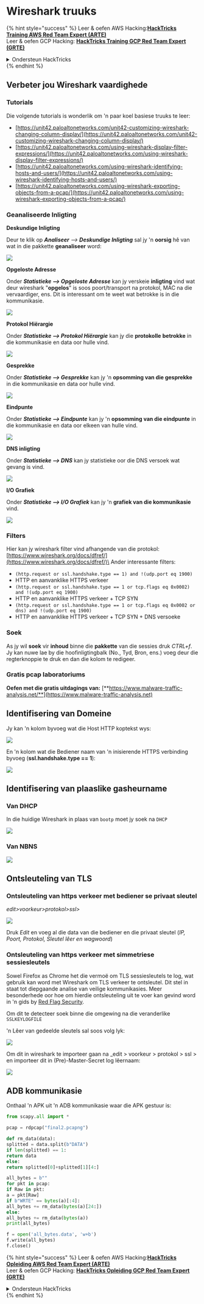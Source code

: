 # Wireshark truuks

{% hint style="success" %}
Leer & oefen AWS Hacking:<img src="/.gitbook/assets/arte.png" alt="" data-size="line">[**HackTricks Training AWS Red Team Expert (ARTE)**](https://training.hacktricks.xyz/courses/arte)<img src="/.gitbook/assets/arte.png" alt="" data-size="line">\
Leer & oefen GCP Hacking: <img src="/.gitbook/assets/grte.png" alt="" data-size="line">[**HackTricks Training GCP Red Team Expert (GRTE)**<img src="/.gitbook/assets/grte.png" alt="" data-size="line">](https://training.hacktricks.xyz/courses/grte)

<details>

<summary>Ondersteun HackTricks</summary>

* Kyk na die [**subskripsie planne**](https://github.com/sponsors/carlospolop)!
* **Sluit aan by die** 💬 [**Discord groep**](https://discord.gg/hRep4RUj7f) of die [**telegram groep**](https://t.me/peass) of **volg** ons op **Twitter** 🐦 [**@hacktricks\_live**](https://twitter.com/hacktricks\_live)**.**
* **Deel hacking truuks deur PRs in te dien na die** [**HackTricks**](https://github.com/carlospolop/hacktricks) en [**HackTricks Cloud**](https://github.com/carlospolop/hacktricks-cloud) github repos.

</details>
{% endhint %}


## Verbeter jou Wireshark vaardighede

### Tutorials

Die volgende tutorials is wonderlik om 'n paar koel basiese truuks te leer:

* [https://unit42.paloaltonetworks.com/unit42-customizing-wireshark-changing-column-display/](https://unit42.paloaltonetworks.com/unit42-customizing-wireshark-changing-column-display/)
* [https://unit42.paloaltonetworks.com/using-wireshark-display-filter-expressions/](https://unit42.paloaltonetworks.com/using-wireshark-display-filter-expressions/)
* [https://unit42.paloaltonetworks.com/using-wireshark-identifying-hosts-and-users/](https://unit42.paloaltonetworks.com/using-wireshark-identifying-hosts-and-users/)
* [https://unit42.paloaltonetworks.com/using-wireshark-exporting-objects-from-a-pcap/](https://unit42.paloaltonetworks.com/using-wireshark-exporting-objects-from-a-pcap/)

### Geanaliseerde Inligting

**Deskundige Inligting**

Deur te klik op _**Analiseer** --> **Deskundige Inligting**_ sal jy 'n **oorsig** hê van wat in die pakkette **geanaliseer** word:

![](<../../../.gitbook/assets/image (256).png>)

**Opgeloste Adresse**

Onder _**Statistieke --> Opgeloste Adresse**_ kan jy verskeie **inligting** vind wat deur wireshark "**opgelos**" is soos poort/transport na protokol, MAC na die vervaardiger, ens. Dit is interessant om te weet wat betrokke is in die kommunikasie.

![](<../../../.gitbook/assets/image (893).png>)

**Protokol Hiërargie**

Onder _**Statistieke --> Protokol Hiërargie**_ kan jy die **protokolle** **betrokke** in die kommunikasie en data oor hulle vind.

![](<../../../.gitbook/assets/image (586).png>)

**Gesprekke**

Onder _**Statistieke --> Gesprekke**_ kan jy 'n **opsomming van die gesprekke** in die kommunikasie en data oor hulle vind.

![](<../../../.gitbook/assets/image (453).png>)

**Eindpunte**

Onder _**Statistieke --> Eindpunte**_ kan jy 'n **opsomming van die eindpunte** in die kommunikasie en data oor elkeen van hulle vind.

![](<../../../.gitbook/assets/image (896).png>)

**DNS inligting**

Onder _**Statistieke --> DNS**_ kan jy statistieke oor die DNS versoek wat gevang is vind.

![](<../../../.gitbook/assets/image (1063).png>)

**I/O Grafiek**

Onder _**Statistieke --> I/O Grafiek**_ kan jy 'n **grafiek van die kommunikasie** vind.

![](<../../../.gitbook/assets/image (992).png>)

### Filters

Hier kan jy wireshark filter vind afhangende van die protokol: [https://www.wireshark.org/docs/dfref/](https://www.wireshark.org/docs/dfref/)\
Ander interessante filters:

* `(http.request or ssl.handshake.type == 1) and !(udp.port eq 1900)`
* HTTP en aanvanklike HTTPS verkeer
* `(http.request or ssl.handshake.type == 1 or tcp.flags eq 0x0002) and !(udp.port eq 1900)`
* HTTP en aanvanklike HTTPS verkeer + TCP SYN
* `(http.request or ssl.handshake.type == 1 or tcp.flags eq 0x0002 or dns) and !(udp.port eq 1900)`
* HTTP en aanvanklike HTTPS verkeer + TCP SYN + DNS versoeke

### Soek

As jy wil **soek** vir **inhoud** binne die **pakkette** van die sessies druk _CTRL+f_. Jy kan nuwe lae by die hoofinligtingbalk (No., Tyd, Bron, ens.) voeg deur die regterknoppie te druk en dan die kolom te redigeer.

### Gratis pcap laboratoriums

**Oefen met die gratis uitdagings van:** [**https://www.malware-traffic-analysis.net/**](https://www.malware-traffic-analysis.net)

## Identifisering van Domeine

Jy kan 'n kolom byvoeg wat die Host HTTP koptekst wys:

![](<../../../.gitbook/assets/image (639).png>)

En 'n kolom wat die Bediener naam van 'n inisierende HTTPS verbinding byvoeg (**ssl.handshake.type == 1**):

![](<../../../.gitbook/assets/image (408) (1).png>)

## Identifisering van plaaslike gasheurname

### Van DHCP

In die huidige Wireshark in plaas van `bootp` moet jy soek na `DHCP`

![](<../../../.gitbook/assets/image (1013).png>)

### Van NBNS

![](<../../../.gitbook/assets/image (1003).png>)

## Ontsleuteling van TLS

### Ontsleuteling van https verkeer met bediener se privaat sleutel

_edit>voorkeur>protokol>ssl>_

![](<../../../.gitbook/assets/image (1103).png>)

Druk _Edit_ en voeg al die data van die bediener en die privaat sleutel (_IP, Poort, Protokol, Sleutel lêer en wagwoord_)

### Ontsleuteling van https verkeer met simmetriese sessiesleutels

Sowel Firefox as Chrome het die vermoë om TLS sessiesleutels te log, wat gebruik kan word met Wireshark om TLS verkeer te ontsleutel. Dit stel in staat tot diepgaande analise van veilige kommunikasies. Meer besonderhede oor hoe om hierdie ontsleuteling uit te voer kan gevind word in 'n gids by [Red Flag Security](https://redflagsecurity.net/2019/03/10/decrypting-tls-wireshark/).

Om dit te detecteer soek binne die omgewing na die veranderlike `SSLKEYLOGFILE`

'n Lêer van gedeelde sleutels sal soos volg lyk:

![](<../../../.gitbook/assets/image (820).png>)

Om dit in wireshark te importeer gaan na \_edit > voorkeur > protokol > ssl > en importeer dit in (Pre)-Master-Secret log lêernaam:

![](<../../../.gitbook/assets/image (989).png>)

## ADB kommunikasie

Onthaal 'n APK uit 'n ADB kommunikasie waar die APK gestuur is:
```python
from scapy.all import *

pcap = rdpcap("final2.pcapng")

def rm_data(data):
splitted = data.split(b"DATA")
if len(splitted) == 1:
return data
else:
return splitted[0]+splitted[1][4:]

all_bytes = b""
for pkt in pcap:
if Raw in pkt:
a = pkt[Raw]
if b"WRTE" == bytes(a)[:4]:
all_bytes += rm_data(bytes(a)[24:])
else:
all_bytes += rm_data(bytes(a))
print(all_bytes)

f = open('all_bytes.data', 'w+b')
f.write(all_bytes)
f.close()
```
{% hint style="success" %}
Leer & oefen AWS Hacking:<img src="/.gitbook/assets/arte.png" alt="" data-size="line">[**HackTricks Opleiding AWS Red Team Expert (ARTE)**](https://training.hacktricks.xyz/courses/arte)<img src="/.gitbook/assets/arte.png" alt="" data-size="line">\
Leer & oefen GCP Hacking: <img src="/.gitbook/assets/grte.png" alt="" data-size="line">[**HackTricks Opleiding GCP Red Team Expert (GRTE)**<img src="/.gitbook/assets/grte.png" alt="" data-size="line">](https://training.hacktricks.xyz/courses/grte)

<details>

<summary>Ondersteun HackTricks</summary>

* Kyk na die [**subskripsie planne**](https://github.com/sponsors/carlospolop)!
* **Sluit aan by die** 💬 [**Discord groep**](https://discord.gg/hRep4RUj7f) of die [**telegram groep**](https://t.me/peass) of **volg** ons op **Twitter** 🐦 [**@hacktricks\_live**](https://twitter.com/hacktricks\_live)**.**
* **Deel hacking truuks deur PRs in te dien na die** [**HackTricks**](https://github.com/carlospolop/hacktricks) en [**HackTricks Cloud**](https://github.com/carlospolop/hacktricks-cloud) github repos.

</details>
{% endhint %}
